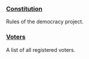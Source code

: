 ### [Constitution](https://github.com/democracy-project/info/blob/master/constitution.md)
Rules of the democracy project.

### [Voters](https://github.com/democracy-project/info/blob/master/voters.csv)
A list of all registered voters.
